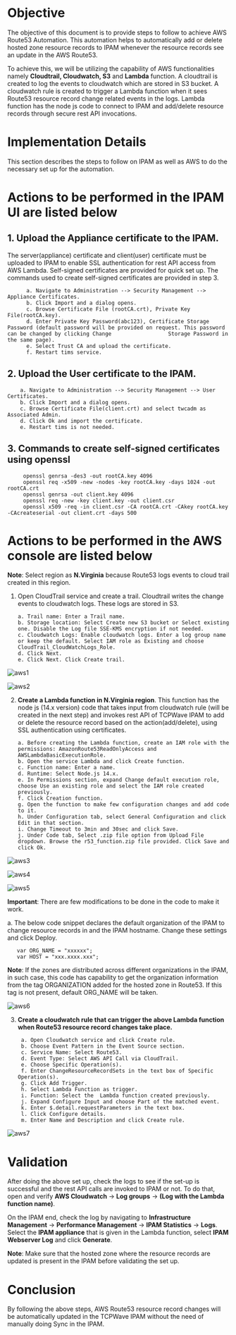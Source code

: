 # Objective 
The objective of this document is to provide steps to follow to achieve AWS Route53 Automation. This automation helps to automatically add or delete hosted zone resource records to IPAM whenever the resource records see an update in the AWS Route53.  

To achieve this, we will be utilizing the capability of AWS functionalities namely **Cloudtrail, Cloudwatch, S3** and **Lambda** function. A cloudtrail is created to log the events to cloudwatch which are stored in S3 bucket. A cloudwatch  rule is created to trigger a Lambda function when it sees Route53 resource record change related events in the logs. Lambda function has the node js code to connect to IPAM and add/delete resource records through secure rest API invocations. 

# Implementation Details 

This section describes the steps to follow on IPAM as well as AWS to do the necessary set up for the automation. 

# Actions to be performed in the IPAM UI are listed below
    
   ## 1. Upload the Appliance certificate to the IPAM. 
   The server(appliance) certificate and client(user) certificate must be uploaded to IPAM to enable SSL authentication for rest API access from AWS Lambda. Self-signed certificates are provided for quick set up. The commands used to create self-signed certificates are provided in step 3. 

          a. Navigate to Administration --> Security Management --> Appliance Certificates. 
          b. Click Import and a dialog opens. 
          c. Browse Certificate File (rootCA.crt), Private Key File(rootCA.key). 
          d. Enter Private Key Password(abc123), Certificate Storage Password (default password will be provided on request. This password can be changed by clicking Change                  Storage Password in the same page). 
          e. Select Trust CA and upload the certificate. 
          f. Restart tims service. 
   ## 2. Upload the User certificate to the IPAM.
   
        a. Navigate to Administration --> Security Management --> User Certificates. 
        b. Click Import and a dialog opens. 
        c. Browse Certificate File(client.crt) and select twcadm as Associated Admin. 
        d. Click Ok and import the certificate. 
        e. Restart tims is not needed. 
   ## 3. Commands to create self-signed certificates using openssl
   
         openssl genrsa -des3 -out rootCA.key 4096  
         openssl req -x509 -new -nodes -key rootCA.key -days 1024 -out rootCA.crt  
         openssl genrsa -out client.key 4096  
         openssl req -new -key client.key -out client.csr  
         openssl x509 -req -in client.csr -CA rootCA.crt -CAkey rootCA.key -CAcreateserial -out client.crt -days 500 
         
# Actions to be performed in the AWS console are listed below

**Note**: Select region as **N.Virginia** because Route53 logs events to cloud trail created in this region. 

   1. Open CloudTrail service and create a trail. Cloudtrail writes the change events to cloudwatch  logs. These logs are stored in S3. 
    
          a. Trail name: Enter a Trail name. 
          b. Storage location: Select Create new S3 bucket or Select existing one. Disable the Log file SSE-KMS encryption if not needed. 
          c. Cloudwatch Logs: Enable cloudwatch logs. Enter a log group name or keep the default. Select IAM role as Existing and choose  CloudTrail_CloudWatchLogs_Role.
          d. Click Next. 
          e. Click Next. Click Create trail.
         
   ![aws1](https://user-images.githubusercontent.com/56577268/130236031-6b1a5345-e361-4558-bb17-4afbf190169f.PNG)
   
   ![aws2](https://user-images.githubusercontent.com/56577268/130194710-11158d4f-7c57-4bf1-b617-a23edabc89cd.png)
   
   2. **Create a Lambda function in N.Virginia region**. This function has the node js (14.x version) code that takes input from cloudwatch rule (will be created in the next step) and invokes rest API of TCPWave IPAM to add or delete the resource record based on the action(add/delete), using SSL authentication using certificates.
   
          a. Before creating the Lambda function, create an IAM role with the permissions: AmazonRoute53ReadOnlyAccess and AWSLambdaBasicExecutionRole.
          b. Open the service Lambda and click Create function.
          c. Function name: Enter a name.
          d. Runtime: Select Node.js 14.x.
          e. In Permissions section, expand Change default execution role, choose Use an existing role and select the IAM role created previously.
          f. Click Creation function.
          g. Open the function to make few configuration changes and add code to it.
          h. Under Configuration tab, select General Configuration and click Edit in that section.
          i. Change Timeout to 3min and 30sec and click Save.
          j. Under Code tab, Select .zip file option from Upload File dropdown. Browse the r53_function.zip file provided. Click Save and click Ok.

   ![aws3](https://user-images.githubusercontent.com/56577268/130195984-9306dc05-e4c4-4c4d-acee-09f1ee06a0a1.png)

   ![aws4](https://user-images.githubusercontent.com/56577268/130195998-b4a47b2a-4c12-4a9b-b24c-fce18392c4ee.png)
   
   ![aws5](https://user-images.githubusercontent.com/56577268/130196011-2e5193f2-8231-4b23-8f36-106e48ce3e13.png)
   
   **Important**:  There are few modifications to be done in the code to make it work.
   
   a. The below code snippet declares the default organization of the IPAM to change resource records in and the IPAM hostname. Change these settings and click Deploy.

       var ORG_NAME = "xxxxxx";
       var HOST = "xxx.xxxx.xxx";
                
  **Note**: If the zones are distributed across different organizations in the IPAM, in such case, this code has capability to get the organization information from the tag                 ORGANIZATION added for the hosted zone in Route53. If this tag is not present, default ORG_NAME will be taken.
  
  ![aws6](https://user-images.githubusercontent.com/56577268/130196769-6559eb25-d2cf-471e-a8c8-a8e25d2e89f3.png)
  
  3. **Create a cloudwatch rule that can trigger the above Lambda function when Route53 resource record changes take place.**
  
          a. Open Cloudwatch service and click Create rule.
          b. Choose Event Pattern in the Event Source section.
          c. Service Name: Select Route53.
          d. Event Type: Select AWS API Call via CloudTrail.
          e. Choose Specific Operation(s).
          f. Enter ChangeResourceRecordSets in the text box of Specific Operation(s).
          g. Click Add Trigger.
          h. Select Lambda Function as trigger.
          i. Function: Select the  Lambda function created previously.
          j. Expand Configure Input and choose Part of the matched event.
          k. Enter $.detail.requestParameters in the text box.
          l. Click Configure details.
          m. Enter Name and Description and click Create rule.
          
   ![aws7](https://user-images.githubusercontent.com/56577268/130197197-af693702-798c-4c94-b965-96819e8c44c6.png)
   
# Validation

After doing the above set up, check the logs to see if the set-up is successful and the rest API calls are invoked to IPAM or not. To do that, open and verify **AWS Cloudwatch** -> **Log groups** -> **(Log with the Lambda function name)**.

On the IPAM end, check the log by navigating to **Infrastructure Management** -> **Performance Management** -> **IPAM Statistics** -> **Logs**. Select the **IPAM appliance** that is given in the Lambda function, select **IPAM Webserver Log** and click **Generate**.

**Note**: Make sure that the hosted zone where the resource records are updated is present in the IPAM before validating the set up.

# Conclusion

By following the above steps, AWS Route53 resource record changes will be automatically updated in the TCPWave IPAM without the need of manually doing Sync in the IPAM.


  
  
